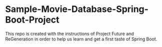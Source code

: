 # Sample-Movie-Database-Spring-Boot-Project
This repo is created with the instructions of Project Future and ReGeneration in order to help us learn and get a first taste of Spring Boot.
